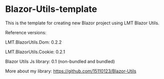 # Blazor-Utils-template
This is the template for creating new Blazor project using LMT Blazor Utils.

Reference versions: 

LMT.BlazorUtils.Dom: 0.2.2

LMT.BlazorUtils.Cookie: 0.2.1

Blazor Utils Js library: 0.1 (non-bundled and bundled)

More about my library: https://github.com/15110123/Blazor-Utils
